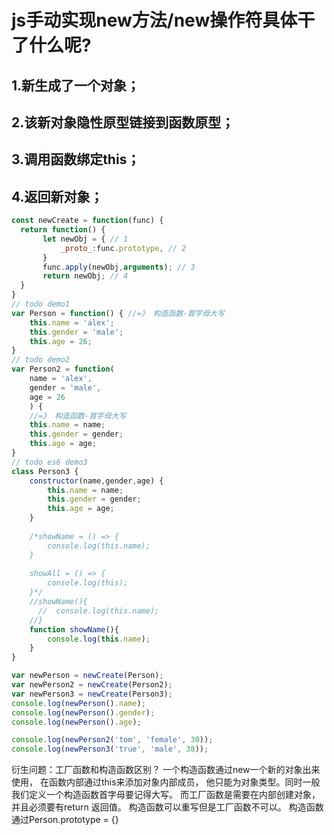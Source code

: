 # js手动实现new方法/new操作符具体干了什么呢?
## 1.新生成了一个对象；
## 2.该新对象隐性原型链接到函数原型；
## 3.调用函数绑定this；
## 4.返回新对象；

```js
const newCreate = function(func) {
  return function() {
       let newObj = { // 1
           _proto_:func.prototype, // 2
       }
       func.apply(newObj,arguments); // 3
       return newObj; // 4
  }
}
// todo demo1
var Person = function() { //=》 构造函数-首字母大写
    this.name = 'alex';
    this.gender = 'male';
    this.age = 26;
}
// todo demo2
var Person2 = function(
    name = 'alex',
    gender = 'male',
    age = 26
    ) { 
    //=》 构造函数-首字母大写
    this.name = name;
    this.gender = gender;
    this.age = age;
}
// todo es6 demo3 
class Person3 {
    constructor(name,gender,age) {
        this.name = name;
        this.gender = gender;
        this.age = age;
    }
    
    /*showName = () => {
        console.log(this.name);
    }
    
    showAll = () => {
        console.log(this);
    }*/
    //showName(){
      //  console.log(this.name);
    //}
    function showName(){
        console.log(this.name);
    }
}

var newPerson = newCreate(Person);
var newPerson2 = newCreate(Person2);
var newPerson3 = newCreate(Person3);
console.log(newPerson().name);
console.log(newPerson().gender);
console.log(newPerson().age);

console.log(newPerson2('tom', 'female', 30));
console.log(newPerson3('true', 'male', 38));
```
衍生问题：工厂函数和构造函数区别？
一个构造函数通过new一个新的对象出来使用，
在函数内部通过this来添加对象内部成员，
他只能为对象类型。同时一般我们定义一个构造函数首字母要记得大写。 
而工厂函数是需要在内部创建对象，
并且必须要有return 返回值。 
构造函数可以重写但是工厂函数不可以。 
构造函数通过Person.prototype = {} 
